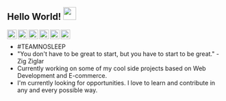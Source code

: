 ## Hello World! <img src="https://media.giphy.com/media/xXud4DaGlJoRy/giphy.gif" width="30px"></h2>

<a href="#">
  <img align="left" alt="Miguel's Twitter" width="22px" src="https://cdn.jsdelivr.net/npm/simple-icons@v3/icons/twitter.svg" />
</a>
<a href="#">
  <img align="left" alt="Miguel's Linkdein" width="22px" src="https://cdn.jsdelivr.net/npm/simple-icons@v3/icons/linkedin.svg" />
</a>
<a href="https://github.com/miguelcoria94">
  <img align="left" alt="Miguel's Github" width="22px" src="https://cdn.jsdelivr.net/npm/simple-icons@v3/icons/github.svg" />
</a>
<a href="#">
  <img align="left" alt="Miguel's Telegram" width="22px" src="https://cdn.jsdelivr.net/npm/simple-icons@v3/icons/telegram.svg" />
</a>
<a href="#">
  <img align="left" alt="Miguel's Hackerrank" width="22px" src="https://cdn.jsdelivr.net/npm/simple-icons@v3/icons/hackerrank.svg" />
</a>
<a href="#">
  <img align="left" alt="Miguel's Kaggle" width="22px" src="https://cdn.jsdelivr.net/npm/simple-icons@3.1.0/icons/kaggle.svg" />
</a>

<br>


- #TEAMNOSLEEP
- "You don't have to be great to start, but you have to start to be great."  - Zig Ziglar
- Currently working on some of my cool side projects based on Web Development and E-commerce.
- I'm currently looking for opportunities. I love to learn and contribute in any and every possible way.
